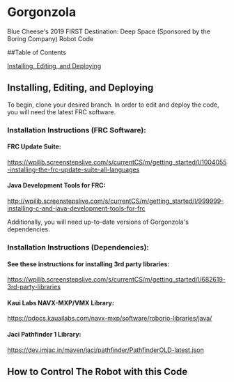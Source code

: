 # Gorgonzola
Blue Cheese's 2019 FIRST Destination: Deep Space (Sponsored by the Boring Company) Robot Code

##Table of Contents

[Installing, Editing, and Deploying](#installing-editing-and-deploying)

## Installing, Editing, and Deploying
To begin, clone your desired branch. In order to edit and deploy the code, you will need the latest FRC software.

### Installation Instructions (FRC Software):

#### FRC Update Suite:
https://wpilib.screenstepslive.com/s/currentCS/m/getting_started/l/1004055-installing-the-frc-update-suite-all-languages

#### Java Development Tools for FRC:
http://wpilib.screenstepslive.com/s/currentCS/m/getting_started/l/999999-installing-c-and-java-development-tools-for-frc

Additionally, you will need up-to-date versions of Gorgonzola's dependencies.

### Installation Instructions (Dependencies):

#### See these instructions for installing 3rd party libraries:
https://wpilib.screenstepslive.com/s/currentCS/m/getting_started/l/682619-3rd-party-libraries

#### Kaui Labs NAVX-MXP/VMX Library:
https://pdocs.kauailabs.com/navx-mxp/software/roborio-libraries/java/

#### Jaci Pathfinder 1 Library:
https://dev.imjac.in/maven/jaci/pathfinder/PathfinderOLD-latest.json


## How to Control The Robot with this Code
